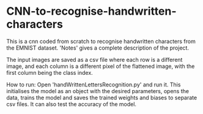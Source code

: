 # CNN-to-recognise-handwritten-characters

This is a cnn coded from scratch to recognise handwritten characters from the EMNIST dataset. 'Notes' gives a complete description of the project.

The input images are saved as a csv file where each row is a different image, and each column is a different pixel of the flattened image, with the 
first column being the class index.

How to run:
Open 'handWrittenLettersRecognition.py' and run it. This initialises the model as an object with the desired parameters, opens the data, trains the 
model and saves the trained weights and biases to separate csv files. It can also test the accuracy of the model.
